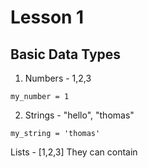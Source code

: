 # Lesson 1

## Basic Data Types


1. Numbers - 1,2,3

  `my_number = 1`

2. Strings - "hello", "thomas"

  `my_string = 'thomas'`


Lists - [1,2,3]
They can contain 
